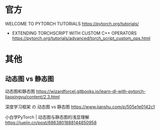 
# 官方

WELCOME TO PYTORCH TUTORIALS https://pytorch.org/tutorials/
- EXTENDING TORCHSCRIPT WITH CUSTOM C++ OPERATORS https://pytorch.org/tutorials/advanced/torch_script_custom_ops.html

# 其他

## 动态图 vs 静态图

动态图和静态图 https://wizardforcel.gitbooks.io/learn-dl-with-pytorch-liaoxingyu/content/2.3.html

深度学习框架 の 动态图 vs 静态图 https://www.jianshu.com/p/505e1e0142c1

小白学PyTorch | 动态图与静态图的浅显理解 https://juejin.cn/post/6863801888144850958
